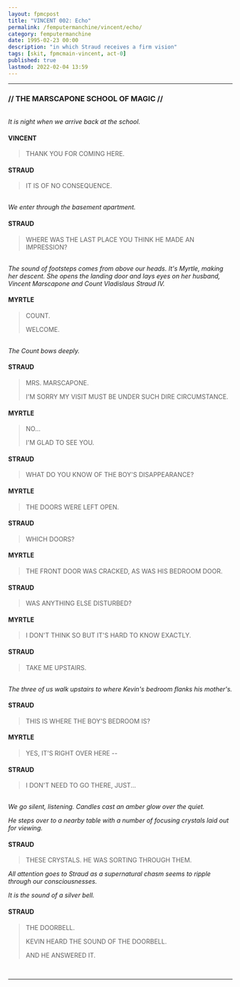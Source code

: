 ```yaml
---
layout: fpmcpost
title: "VINCENT 002: Echo"
permalink: /femputermanchine/vincent/echo/
category: femputermanchine
date: 1995-02-23 00:00
description: "in which Straud receives a firm vision"
tags: [skit, fpmcmain-vincent, act-0]
published: true
lastmod: 2022-02-04 13:59
---
```

[//]: # (  2/04/22  -added)

*****
### // THE MARSCAPONE SCHOOL OF MAGIC //

<br><i>It is night when we arrive back at the school.</i>

#### VINCENT

> THANK YOU FOR COMING HERE.

#### STRAUD 

> IT IS OF NO CONSEQUENCE.

<BR><I>We enter through the basement apartment.</i>

#### STRAUD 

> WHERE WAS THE LAST PLACE YOU THINK HE MADE AN IMPRESSION?

<BR><I>The sound of footsteps comes from above our heads. It's Myrtle, making her descent. She opens the landing door and lays eyes on her husband, Vincent Marscapone and Count Vladislaus Straud IV.</i>

#### MYRTLE 

> COUNT.
> 
> WELCOME.

<BR><I>The Count bows deeply.</i>

#### STRAUD 

> MRS. MARSCAPONE.
> 
> I'M SORRY MY VISIT MUST BE UNDER SUCH DIRE CIRCUMSTANCE.

#### MYRTLE 

> NO...
> 
> I'M GLAD TO SEE YOU.

#### STRAUD 

> WHAT DO YOU KNOW OF THE BOY'S DISAPPEARANCE?

#### MYRTLE 

> THE DOORS WERE LEFT OPEN.

#### STRAUD 

> WHICH DOORS?

#### MYRTLE 

> THE FRONT DOOR WAS CRACKED, AS WAS HIS BEDROOM DOOR.

#### STRAUD 

> WAS ANYTHING ELSE DISTURBED?

#### MYRTLE 

> I DON'T THINK SO BUT IT'S HARD TO KNOW EXACTLY.

#### STRAUD 

> TAKE ME UPSTAIRS.

<BR><I>The three of us walk upstairs to where Kevin's bedroom flanks his mother's.</i>

#### STRAUD 

> THIS IS WHERE THE BOY'S BEDROOM IS?

#### MYRTLE 

> YES, IT'S RIGHT OVER HERE --

#### STRAUD 

> I DON'T NEED TO GO THERE, JUST...

<BR><I>We go silent, listening. Candles cast an amber glow over the quiet.</i>

<I>He steps over to a nearby table with a number of focusing crystals laid out for viewing.</i> 

#### STRAUD 

> THESE CRYSTALS. HE WAS SORTING THROUGH THEM.

<i>All attention goes to Straud as a supernatural chasm seems to ripple through our consciousnesses.</i>

<i>It is the sound of a silver bell.</i>

#### STRAUD 

> THE DOORBELL.
> 
> KEVIN HEARD THE SOUND OF THE DOORBELL.
> 
> AND HE ANSWERED IT.

<BR>

*****
